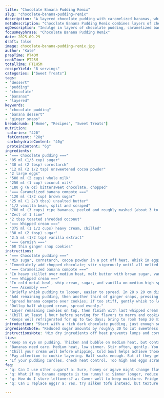 ```yaml
---
title: "Chocolate Banana Pudding Remix"
slug: "chocolate-banana-pudding-remix"
description: "A layered chocolate pudding with caramelized bananas, whipped cream, and ginger snap biscuits. Adjusted ingredient quantities to cut sugar and add coconut milk. Brown sugar replaces maple syrup; lime zest and toasted coconut flakes add a sharp tropical twist. Step timings shifted slightly, focus on visual and tactile cues to nail textures. Dessert chills for flavor melding. The pudding sets firm but flexible, bananas soft yet chunky. Whipping cream stiff enough to hold peaks but not grainy. Biscuit layers soak moisture without turning to mush. Substitutions suggested for dairy and chocolate. Troubleshooting tips for curdling eggs and preventing grainy pudding."
metaDescription: "Chocolate Banana Pudding Remix combines layers of chocolate pudding, caramelized bananas, whipped cream, and ginger snap biscuits for a unique treat"
ogDescription: "Indulge in layers of chocolate pudding, caramelized bananas, whipped cream, and ginger snaps. A unique twist on a classic dessert."
focusKeyphrase: "Chocolate Banana Pudding Remix"
date: 2025-09-29
draft: false
image: chocolate-banana-pudding-remix.jpg
author: "Kate"
prepTime: PT40M
cookTime: PT25M
totalTime: PT1H5M
recipeYield: "8 servings"
categories: ["Sweet Treats"]
tags:
- "dessert"
- "pudding"
- "chocolate"
- "bananas"
- "layered"
keywords:
- "chocolate pudding"
- "banana dessert"
- "ginger snaps"
breadcrumb: ["Home", "Recipes", "Sweet Treats"]
nutrition: 
 calories: "420"
 fatContent: "28g"
 carbohydrateContent: "40g"
 proteinContent: "6g"
ingredients:
- "=== Chocolate pudding ==="
- "85 ml (1/3 cup) sugar"
- "30 ml (2 tbsp) cornstarch"
- "12 ml (2 1/2 tsp) unsweetened cocoa powder"
- "2 large eggs"
- "500 ml (2 cups) whole milk"
- "250 ml (1 cup) coconut milk"
- "180 g (6 oz) bittersweet chocolate, chopped"
- "=== Caramelized banana compote ==="
- "120 ml (1/2 cup) brown sugar"
- "25 ml (1 2/3 tbsp) unsalted butter"
- "1/2 vanilla bean, split and scraped"
- "700 ml (3 cups) ripe bananas, peeled and roughly mashed (about 3 to 4 bananas)"
- "Zest of 1 lime"
- "2 tbsp toasted shredded coconut"
- "=== Whipped cream ==="
- "375 ml (1 1/2 cups) heavy cream, chilled"
- "30 ml (2 tbsp) sugar"
- "2.5 ml (1/2 tsp) vanilla extract"
- "=== Garnish ==="
- "60 thin ginger snap cookies"
instructions:
- "=== Chocolate pudding ==="
- "Mix sugar, cornstarch, cocoa powder in a pot off heat. Whisk in eggs until smooth before gradually stirring in whole milk and coconut milk. Place on medium heat, scraping bottom and sides constantly with spatula. Heat until thickened and starts to bubble in tiny spots, about 2-3 minutes but ignore clock, watch texture closely. Reduce to low; simmer gently 45 seconds more, pudding should coat spatula thickly but still pourable. Remove from heat."
- "Immediately add chopped chocolate; stir vigorously until all melted and pudding feels silky, no lumps. Transfer to bowl. Cover surface tightly with plastic wrap, no air gap. Let cool to room temperature, then fridge minimum 3 hours or overnight. Plastic wrap prevents skin that ruins mouthfeel."
- "=== Caramelized banana compote ==="
- "In heavy skillet over medium heat, melt butter with brown sugar, vanilla bean seeds, and pod. You want bubbling but not scorching; caramel aromas should bloom, smells rich and toasty. Remove pod once seeds infused. Add banana chunks, stir gently. Simmer on low heat while stirring frequently, 8 to 12 minutes, until bananas soften but still hold some lumps—no mush allowed. Stir in lime zest and toasted coconut in final minute for brightness and crunch. Remove from heat, leave at room temp."
- "=== Whipped cream ==="
- "In cold metal bowl, whip cream, sugar, and vanilla on medium-high speed to firm peaks. Stop just before graininess. Use chilled bowl and beaters to help. Keep in fridge until assembly."
- "=== Assembly ==="
- "Briefly whisk pudding to loosen, easier to spread. In 28 x 20 cm dish, layer half pudding, smoothing with offset spatula. Cover with a third of ginger snaps, overlap slightly so no gaps. Break cookies if needed to fit snugly."
- "Add remaining pudding, then another third of ginger snaps, pressing lightly to create even layer."
- "Spread banana compote over cookies; if too stiff, gently whisk to loosen. Refrigerate 10 minutes so compote firms a bit."
- "Dollop half whipped cream, spread evenly."
- "Layer remaining cookies on top, then finish with last whipped cream portion. Rough peaks ok."
- "Chill at least 1 hour before serving for flavors to marry and cookies to soften just right, not soggy."
- "Keeps well refrigerated for up to two days; bring to room temp 20 minutes before serving for best flavor."
introduction: "Start with a rich dark chocolate pudding, just enough sweetness and density. Coconut milk cuts some dairy, gives tropical undertone and silk. Brown sugar caramelizes bananas, deeper molasses notes replace maple's brightness. Lime zest cuts heaviness, toasted coconut adds texture surprise. Whipping cream whipped to stiff peaks but careful not to overbeat. The layering trick—cookies soak moisture but should hold firmer edges; breaking cookies saves awkward fitting. Cool pudding fully, binds layers. Timing’s more art than exact minutes; watch pudding thickness and banana softness, both will tell you when ready. Flavor punches from lime and coconut offset richness. Don't rush chilling. Patience turns this into something worth the wait."
ingredientsNote: "Reduced sugar amounts by roughly 30 to cut sweetness yet keep body. Cornstarch shaved slightly for smoother pudding; cocoa powder changed to unsweetened to control bitterness. Coconut milk added for creaminess and flavor twist, dairy can be replaced with full-fat coconut or oat milk but expect textural differences; pudding thickening may take longer. Brown sugar swaps for maple syrup—brown sugar's molasses intensifies caramel notes with bananas. Lime zest brightens compote, cuts heaviness from sugars and cream. Toasted coconut flakes folded in for crunch contrast and a subtle nutty aroma without extra nuts. Vanilla bean upgrade—pungent, aromatic; extract okay in pinch but less punch. Cookies—ginger snaps add spice and crunch; can sub graham crackers for milder flavor but texture will change. Butter essential in compote for mouthfeel; use non-dairy margarine if needed but watch browning speed. Keep eggs fresh to avoid curdling during cooking. Chill cream thoroughly; cold tools aid proper whipping."
instructionsNote: "Mix dry ingredients off heat prevents lumps and cornstarch clumping. Adding eggs carefully ensures smooth custard base; whisk well before adding liquids to temper eggs gently with milk. Cooking over medium heat steady stirring key—hot spots burn pudding, scraping prevents sticking and curdling. Bubbling signals gelatinization; too long causes gritty texture. Adding chocolate off heat guarantees silky mixture, residual heat melts without seizing. Plastic wrap directly on surface stops skin, a common pitfall. Banana compote must be cooked low and slow. Stir frequently for even softening. Bananas shouldn't liquefy into puree but break apart with chunky texture intact—adds mouthfeel complexity. Lime zest folded in last to keep freshness. Whipping cream done when peaks hold shape but still moist, grainy cream means overbeating and ruin mouthfeel. Assembly layering important. Cookies soak moisture but too much crushes structure. Repeated layering balances flavor bursts. Chill for at least one hour so pudding firms and flavors blend; longer chilling enhances taste but can dry out topping. Let stand before serving to bring aromas alive. Avoid rushing steps; patience critical in custard and compote stages. Use spatula for folding compote and cream for gentle handling. Common mistake—over cooking pudding or overheating eggs, results in scrambled texture, fix by tempering eggs before adding milk or cooking over gentler heat next time."
tips:
- "Keep an eye on pudding. Thicken and bubble on medium heat, but control it. Scrape constantly. Watch for that silky texture; that's key. Chocolate should melt in easily, no lumps allowed. Don't forget the plastic wrap to prevent that awful skin forming."
- "Bananas need care. Medium heat, low simmer. Stir often, gently. You want them soft but still chunky. Too many lumps? Stir more. Add lime to cut through the richness - you need brightness too. And toasted coconut adds crunch."
- "Chill your cream well before whipping. Cold bowl helps achieve those peaks. Overbeating? Don't go grainy. Stops them from holding shape. If too soft, use a chill time. It'll firm up. Assembly matters: gentle touches keep layers intact."
- "Pay attention to cookie layering. Half soaks enough. But if they get mushy, rethink moisture levels. Break cookies to fill spaces well. Layers need work, balance flavors. Too soggy isn’t what you want. Don't skip chilling time; flavors develop well."
- "If your pudding curdles, check heat control. Too high and eggs scramble. Next time, temper eggs with cooler liquids before adding them back. Want a backup for flavor? More vanilla or fresh zest can save a dish; use it well."
faq:
- "q: Can I use other sugars? a: Sure, honey or agave might change flavors. Brown sugar gives depth; others could lighten taste."
- "q: What if my banana compote is too runny? a: Simmer longer, reduce heat. Stir more to thicken. No rush; patience helps those flavors meld."
- "q: How do I store leftovers? a: Cover well to keep moisture. Fridge up to two days no problem. Let sit out briefly before serving."
- "q: Can I replace eggs? a: Yes, try silken tofu instead, but texture changes. Custard style gone, but still tasty. Experiment for best results."

---
```

